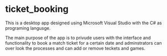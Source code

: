 # ticket_booking
This is a desktop app designed using Microsoft Visual Studio with the C# as programing langusge.

The main purpose of the app is to privude users with the interface and functionality to book a match ticket for a certain date and adminstrators can over look the processes and can add or remove teckets and games.
